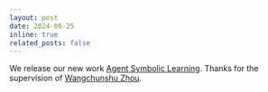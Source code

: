 ```yaml
---
layout: post
date: 2024-06-25
inline: true
related_posts: false
---
```


We release our new work [Agent Symbolic Learning](https://arxiv.org/abs/2406.18532). Thanks for the supervision of [Wangchunshu Zhou](https://michaelzhouwang.github.io/).
